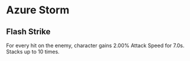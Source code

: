 # Azure Storm

## Flash Strike

For every hit on the enemy, character gains 2.00% Attack Speed for 7.0s. Stacks up to 10 times.